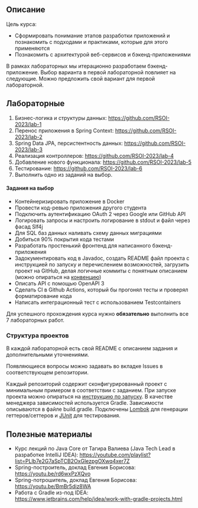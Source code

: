 ## Описание

Цель курса:
- Сформировать понимание этапов разработки приложений и познакомить с подходами и практиками, которые для этого применяются
- Познакомить с архитектурой веб-сервисов и бэкенд-приложениями

В рамках лабораторных мы итерационно разработаем бэкенд-приложение. Выбор варианта в первой лабораторной повлияет на следующие. Можно предложить свой вариант для первой лабораторной.

## Лабораторные
1. Бизнес-логика и структуры данных: https://github.com/RSOI-2023/lab-1
2. Перенос приложения в Spring Context: https://github.com/RSOI-2023/lab-2
3. Spring Data JPA, персистентность данных: https://github.com/RSOI-2023/lab-3
4. Реализация контроллеров: https://github.com/RSOI-2023/lab-4
5. Добавление нового функционала: https://github.com/RSOI-2023/lab-5
6. Тестирование: https://github.com/RSOI-2023/lab-6
7. Выполнить одно из заданий на выбор.

#### Задания на выбор
- Контейнеризировать приложение в Docker
- Провести код-ревью приложения другого студента
- Подключить аутентификацию OAuth 2 через Google или GitHub API
- Логировать запросы и настроить логирование в stdout и файл через фасад Slf4j
- Для SQL баз данных наливать схему данных миграциями
- Добиться 90% покрытия кода тестами
- Разработать простенький фронтенд для написанного бэкенд-приложения
- Задокументировать код в Javadoc, создать README файл проекта с инструкцией по запуску и перечислением возможностей, загрузить проект на GitHub, делая логичные коммиты с понятным описанием (можно опираться на [конвенцию](https://www.conventionalcommits.org/en/v1.0.0/))
- Описать API с помощью OpenAPI 3
- Сделать CI в Github Actions, который бы прогонял тесты и проверял форматирование кода
- Написать интеграционный тест с использованием Testcontainers

Для успешного прохождения курса нужно **обязательно** выполнить все 7 лабораторных работ.

### Структура проектов

В каждой лабораторной есть свой README с описанием задания и дополнительными уточнениями.

Появляющиеся вопросы можно задавать во вкладке Issues в соответствующем репозитории.

Каждый репозиторий содержит сконфигурированный проект с минимальным примером в соответствии с заданием.
При запуске проекта можно опираться на [инструкцию по запуску](https://github.com/RSOI-2023/course/blob/main/guides/configuring-project.md).
В качестве менеджера зависимостей используется Gradle.
Зависимости описываются в файле build.gradle.
Подключены [Lombok](https://habr.com/ru/company/piter/blog/676394/) для генерации геттеров/сеттеров и [JUnit](https://habr.com/ru/post/590607/) для тестирования.

## Полезные материалы
- Курс лекций по Java Core от Тагира Валиева (Java Tech Lead в разработке IntelliJ IDEA): https://youtube.com/playlist?list=PLlb7e2G7aSpTCB2OxGlezpgOXwq4xer7Z
- Spring-построитель, доклад Евгения Борисова: https://youtu.be/rd6wxPzXQvo
- Spring-потрошитель, доклад Евгения Борисова: https://youtu.be/BmBr5diz8WA
- Работа с Gradle из-под IDEA: https://www.jetbrains.com/help/idea/work-with-gradle-projects.html

